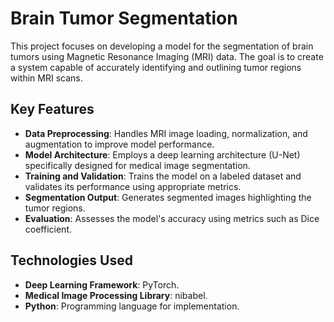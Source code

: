 # Brain Tumor Segmentation
This project focuses on developing a model for the segmentation of brain tumors using Magnetic Resonance Imaging (MRI) data. The goal is to create a system capable of accurately identifying and outlining tumor regions within MRI scans.

## Key Features
- **Data Preprocessing**: Handles MRI image loading, normalization, and augmentation to improve model performance.
- **Model Architecture**: Employs a deep learning architecture (U-Net) specifically designed for medical image segmentation.
- **Training and Validation**: Trains the model on a labeled dataset and validates its performance using appropriate metrics.
- **Segmentation Output**: Generates segmented images highlighting the tumor regions.
- **Evaluation**: Assesses the model's accuracy using metrics such as Dice coefficient.
## Technologies Used
- **Deep Learning Framework**:  PyTorch.
- **Medical Image Processing Library**: nibabel.
- **Python**: Programming language for implementation.
